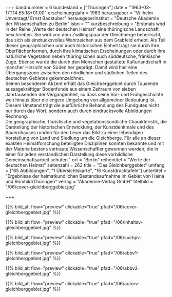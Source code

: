 +++
bandnummer = 6
bundesland = ["Thüringen"]
date = "1963-03-17T14:55:18+01:00"
erscheinungsjahr = 1963
herausgeber = "Wilhelm Unverzagt/ Ernst Badstuber"
herausgeberinstitut = "Deutsche Akademie der Wissenschaften zu Berlin"
isbn = ""
kurzbeschreibung = "Erstmals wird in der Reihe „Werte der deutschen Heimat“ eine thüringische Landschaft beschrieben. Sie wird von dem Zwillingspaar der Gleichberge beherrscht, das sich als eindrucksvolles Wahrzeichen aus dem Grabfeld erhebt. Als Teil dieser geographischen und auch historischen Einheit trägt sie durch ihre Oberflächenformen, durch ihre klimatischen Erscheinungen oder durch ihre natürliche Vegetation neben thüringischen auch süddeutsche, fränkische Züge. Ebenso wurde die durch den Menschen gestaltete Kulturlandschaft in mancher Hinsicht von Süden her geprägt. Damit wird hier eine Übergangszone zwischen den nördlichen und südlichen Teilen des deutschen Gebietes gekennzeichnet. <br> Seinen besonderen Akzent erhält das Gleichberggebiet durch Tausende aussagekräftiger Bodenfunde aus einem Zeitraum von sieben Jahrtausenden der Vergangenheit, so dass seine Vor- und Frühgeschichte weit hinaus über die engere Umgebung von allgemeiner Bedeutung ist. Diesem Umstand trägt die ausführliche Behandlung des Fundgutes nicht nur durch das Wort, sondern auch durch eindrucksvolle Abbildungen Rechnung. <br> Die geographische, floristische und vegetationskundliche Charakteristik, die Darstellung der historischen Entwicklung, der Kunstdenkmale und des Bauernhauses runden für den Leser das Bild zu einer lebendigen Vorstellung von Land und Siedlung um die Gleichberge. Für alle an dieser exakten Heimatforschung beteiligten Disziplinen konnten bekannte und mit der Materie bestens vertraute Wissenschaftler gewonnen werden, die in einer für jeden verständlichen Darstellung diese vorbildliche Gemeinschaftsarbeit schufen."
ort = "Berlin"
reihentitel = "Werte der deutschen Heimat"
seitenzahl = 262
title = "Das Gleichberggebiet"
umfang = ["65 Abbildungen", "1 Übersichtskarte", "16 Kunstdrucktafeln"]
untertitel = "Ergebnisse der heimatkundlichen Bestandsaufnahme im Gebiet von Haina und Römhild/Thüringen"
verlag = "Akademie-Verlag GmbH"
titelbild = "/06/cover-gleichberggebiet.jpg"

+++

{{% bild_alt flow="preview" clickable="true" pfad="/06/cover-gleichberggebiet.jpg"  %}}

{{% bild_alt flow="preview" clickable="true" pfad="/06/inhaltsv-gleichberggebiet.jpg"   %}}

{{% bild_alt flow="preview" clickable="true" pfad="/06/suchpv-gleichberggebiet.jpg"   %}}

{{% bild_alt flow="preview" clickable="true" pfad="/06/abbv1-gleichberggebiet.jpg"   %}}

{{% bild_alt flow="preview" clickable="true" pfad="/06/abbv2-gleichberggebiet.jpg"   %}}

{{% bild_alt flow="preview" clickable="true" pfad="/06/autorv-gleichberggebiet.jpg"   %}}

